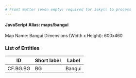 ```yaml
---
# Front matter (even empty) required for Jekyll to process
---
```


#### JavaScript Alias: maps/bangui

Map Name: Bangui
Dimensions (Width x Height): 600x460

### List of Entities

ID | Short label | Label
---|---|---|
CF.BG.BG|BG|Bangui
